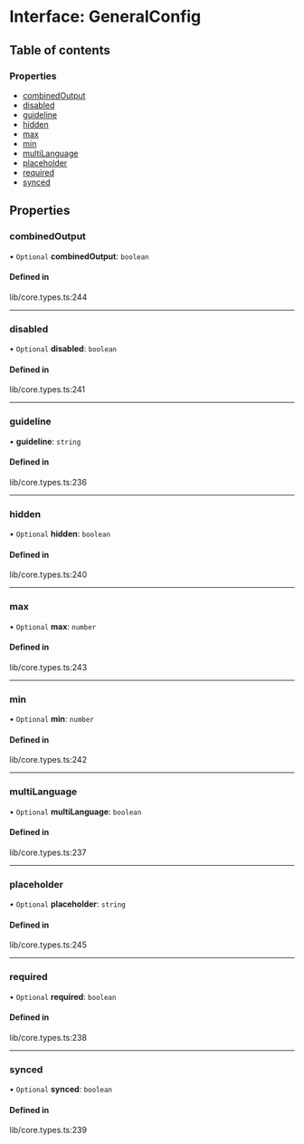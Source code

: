 # Interface: GeneralConfig

## Table of contents

### Properties

- [combinedOutput](../wiki/GeneralConfig#combinedoutput)
- [disabled](../wiki/GeneralConfig#disabled)
- [guideline](../wiki/GeneralConfig#guideline)
- [hidden](../wiki/GeneralConfig#hidden)
- [max](../wiki/GeneralConfig#max)
- [min](../wiki/GeneralConfig#min)
- [multiLanguage](../wiki/GeneralConfig#multilanguage)
- [placeholder](../wiki/GeneralConfig#placeholder)
- [required](../wiki/GeneralConfig#required)
- [synced](../wiki/GeneralConfig#synced)

## Properties

### combinedOutput

• `Optional` **combinedOutput**: `boolean`

#### Defined in

lib/core.types.ts:244

___

### disabled

• `Optional` **disabled**: `boolean`

#### Defined in

lib/core.types.ts:241

___

### guideline

• **guideline**: `string`

#### Defined in

lib/core.types.ts:236

___

### hidden

• `Optional` **hidden**: `boolean`

#### Defined in

lib/core.types.ts:240

___

### max

• `Optional` **max**: `number`

#### Defined in

lib/core.types.ts:243

___

### min

• `Optional` **min**: `number`

#### Defined in

lib/core.types.ts:242

___

### multiLanguage

• `Optional` **multiLanguage**: `boolean`

#### Defined in

lib/core.types.ts:237

___

### placeholder

• `Optional` **placeholder**: `string`

#### Defined in

lib/core.types.ts:245

___

### required

• `Optional` **required**: `boolean`

#### Defined in

lib/core.types.ts:238

___

### synced

• `Optional` **synced**: `boolean`

#### Defined in

lib/core.types.ts:239

